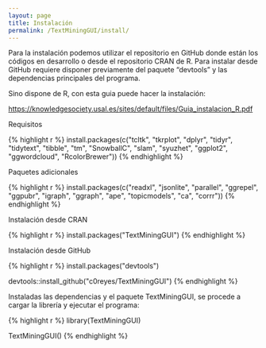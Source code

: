 ```yaml
---
layout: page
title: Instalación
permalink: /TextMiningGUI/install/
---
```


Para la instalación podemos utilizar el repositorio en GitHub donde están los códigos en
desarrollo o desde el repositorio CRAN de R. Para instalar desde GitHub requiere disponer previamente del paquete “devtools” y las dependencias principales del programa.

Sino dispone de R, con esta guia puede hacer la instalación:

https://knowledgesociety.usal.es/sites/default/files/Guia_instalacion_R.pdf

Requisitos

{% highlight r %}
install.packages(c("tcltk", "tkrplot", "dplyr", "tidyr", "tidytext", "tibble", "tm", "SnowballC", "slam", "syuzhet", "ggplot2", "ggwordcloud", "RcolorBrewer"))
{% endhighlight %}

Paquetes adicionales

{% highlight r %}
install.packages(c("readxl", "jsonlite", "parallel", "ggrepel", "ggpubr", "igraph", "ggraph", "ape", "topicmodels", "ca", "corrr"))
{% endhighlight %}

Instalación desde CRAN

{% highlight r %}
install.packages("TextMiningGUI")
{% endhighlight %}

Instalación desde GitHub

{% highlight r %}
install.packages("devtools")

devtools::install_github("c0reyes/TextMiningGUI")
{% endhighlight %}

Instaladas las dependencias y el paquete TextMiningGUI, se procede a cargar la librería y ejecutar el programa:

{% highlight r %}
library(TextMiningGUI)

TextMiningGUI()
{% endhighlight %}